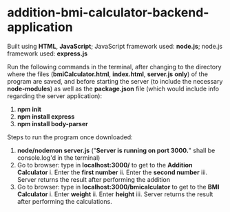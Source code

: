 # addition-bmi-calculator-backend-application

Built using **HTML**, **JavaScript**; JavaScript framework used: **node.js**; node.js framework used: **express.js**

Run the following commands in the terminal, after changing to the directory where the files (**bmiCalculator.html**, **index.html**, **server.js** **only**) of the program are saved, and before starting the server (to include the necessary **node-modules**) as well as the **package.json** file (which would include info regarding the server application):

1. **npm init**
2. **npm install express**
3. **npm install body-parser**

Steps to run the program once downloaded:

1. **node/nodemon server.js** ("**Server is running on port 3000.**" shall be console.log'd in the terminal)
2. Go to browser: type in **localhost:3000/** to get to the **Addition Calculator**
  i. Enter the **first number**
  ii. Enter the **second number**
  iii. Server returns the result after performing the addition
3. Go to browser: type in **localhost:3000/bmicalculator** to get to the **BMI Calculator**
  i. Enter **weight**
  ii. Enter **height**
  iii. Server returns the result after performing the calculations.
